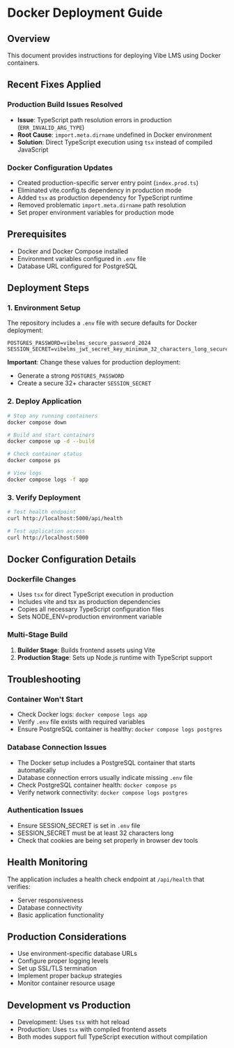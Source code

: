 # Docker Deployment Guide

## Overview
This document provides instructions for deploying Vibe LMS using Docker containers.

## Recent Fixes Applied

### Production Build Issues Resolved
- **Issue**: TypeScript path resolution errors in production (`ERR_INVALID_ARG_TYPE`)
- **Root Cause**: `import.meta.dirname` undefined in Docker environment
- **Solution**: Direct TypeScript execution using `tsx` instead of compiled JavaScript

### Docker Configuration Updates
- Created production-specific server entry point (`index.prod.ts`)
- Eliminated vite.config.ts dependency in production mode
- Added `tsx` as production dependency for TypeScript runtime
- Removed problematic `import.meta.dirname` path resolution
- Set proper environment variables for production mode

## Prerequisites
- Docker and Docker Compose installed
- Environment variables configured in `.env` file
- Database URL configured for PostgreSQL

## Deployment Steps

### 1. Environment Setup
The repository includes a `.env` file with secure defaults for Docker deployment:
```env
POSTGRES_PASSWORD=vibelms_secure_password_2024
SESSION_SECRET=vibelms_jwt_secret_key_minimum_32_characters_long_secure_random_string
```

**Important**: Change these values for production deployment:
- Generate a strong `POSTGRES_PASSWORD` 
- Create a secure 32+ character `SESSION_SECRET`

### 2. Deploy Application
```bash
# Stop any running containers
docker compose down

# Build and start containers
docker compose up -d --build

# Check container status
docker compose ps

# View logs
docker compose logs -f app
```

### 3. Verify Deployment
```bash
# Test health endpoint
curl http://localhost:5000/api/health

# Test application access
curl http://localhost:5000
```

## Docker Configuration Details

### Dockerfile Changes
- Uses `tsx` for direct TypeScript execution in production
- Includes vite and tsx as production dependencies
- Copies all necessary TypeScript configuration files
- Sets NODE_ENV=production environment variable

### Multi-Stage Build
1. **Builder Stage**: Builds frontend assets using Vite
2. **Production Stage**: Sets up Node.js runtime with TypeScript support

## Troubleshooting

### Container Won't Start
- Check Docker logs: `docker compose logs app`
- Verify `.env` file exists with required variables
- Ensure PostgreSQL container is healthy: `docker compose logs postgres`

### Database Connection Issues
- The Docker setup includes a PostgreSQL container that starts automatically
- Database connection errors usually indicate missing `.env` file
- Check PostgreSQL container health: `docker compose ps`
- Verify network connectivity: `docker compose logs postgres`

### Authentication Issues
- Ensure SESSION_SECRET is set in `.env` file
- SESSION_SECRET must be at least 32 characters long
- Check that cookies are being set properly in browser dev tools

## Health Monitoring
The application includes a health check endpoint at `/api/health` that verifies:
- Server responsiveness
- Database connectivity
- Basic application functionality

## Production Considerations
- Use environment-specific database URLs
- Configure proper logging levels
- Set up SSL/TLS termination
- Implement proper backup strategies
- Monitor container resource usage

## Development vs Production
- Development: Uses `tsx` with hot reload
- Production: Uses `tsx` with compiled frontend assets
- Both modes support full TypeScript execution without compilation